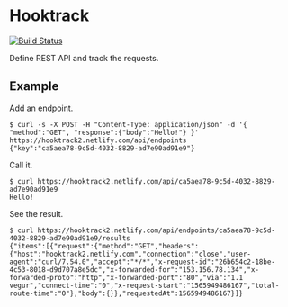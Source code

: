 # Hooktrack

[![Build Status](https://travis-ci.org/jinjor/hooktrack2.svg)](https://travis-ci.org/jinjor/hooktrack2)

Define REST API and track the requests.

## Example

Add an endpoint.

```shell
$ curl -s -X POST -H "Content-Type: application/json" -d '{ "method":"GET", "response":{"body":"Hello!"} }' https://hooktrack2.netlify.com/api/endpoints
{"key":"ca5aea78-9c5d-4032-8829-ad7e90ad91e9"}
```

Call it.

```shell
$ curl https://hooktrack2.netlify.com/api/ca5aea78-9c5d-4032-8829-ad7e90ad91e9
Hello!
```

See the result.

```shell
$ curl https://hooktrack2.netlify.com/api/endpoints/ca5aea78-9c5d-4032-8829-ad7e90ad91e9/results
{"items":[{"request":{"method":"GET","headers":{"host":"hooktrack2.netlify.com","connection":"close","user-agent":"curl/7.54.0","accept":"*/*","x-request-id":"26b654c2-18be-4c53-8018-d9d707a8e5dc","x-forwarded-for":"153.156.78.134","x-forwarded-proto":"http","x-forwarded-port":"80","via":"1.1 vegur","connect-time":"0","x-request-start":"1565949486167","total-route-time":"0"},"body":{}},"requestedAt":1565949486167}]}
```
